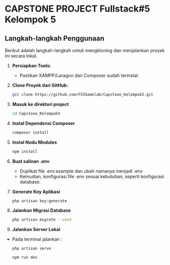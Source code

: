 # CAPSTONE PROJECT Fullstack#5 Kelompok 5

## Langkah-langkah Penggunaan

Berikut adalah langkah-langkah untuk mengkloning dan menjalankan proyek ini secara lokal.

1. **Persiapkan Tools:**

   - Pastikan XAMPP/Laragon dan Composer sudah terinstal.

2. **Clone Proyek dari GitHub:**
   ```bash
   git clone https://github.com/FS5Gamelab/Capstone_Kelompok5.git
   ```
3. **Masuk ke direktori project**
   ```bash
   cd Capstone_Kelompok5
   ```
4. **Instal Dependensi Composer**
   ```bash
   composer install
   ```
5. **Instal Nodu Modules**
   ```bash
   npm install
   ```
6. **Buat salinan .env**
   - Duplikat file .env.example dan ubah namanya menjadi .env
   - Kemudian, konfigurasi file .env sesuai kebutuhan, seperti konfigurasi database.
7. **Generate Key Aplikasi**
   ```bash
   php artisan key:generate
   ```
8. **Jalankan Migrasi Database**
   ```bash
   php artisan migrate --seed
   ```
9. **Jalankan Server Lokal**

- Pada terminal jalankan :

  ```
  php artisan serve

  npm run dev
  ```

